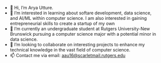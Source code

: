 - 👋 Hi, I’m Arya Utture.
- 👀 I’m interested in learning about softare development, data science, and AI/ML within computer science. I am also interested in gaining entrepreneurial skills to create a
     startup of my own 
- 🌱 I’m currently an undergraduate student at Rutgers University-New Brunswick pursuing a computer science major with a potential minor in data science.
- 💞️ I’m looking to collaborate on interesting projects to enhance my technical knowledge in the vast field of computer science.
- 📫 Contact me via email: aau16@scarletmail.rutgers.edu
